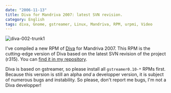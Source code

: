 ```yaml
---
date: "2006-11-13"
title: Diva for Mandriva 2007: latest SVN revision.
category: English
tags: diva, Gnome, gstreamer, Linux, Mandriva, RPM, urpmi, Video
---
```


![diva-002-trunk1](/uploads/2006/diva-002-trunk1.png)

I've compiled a new RPM of [Diva](https://www.diva-project.org) for Mandriva 2007. This RPM is the cutting-edge version of Diva based on the latest SVN revision of the project (r315). You can [find it in my repository](https://github.com/kdeldycke/mandriva-specs).

Diva is based on gstreamer, so please install all `gstreamer0.10-*` RPMs first. Because this version is still an alpha _and_ a developper version, it is subject of numerous bugs and instability. So please, don't report me bugs, I'm not a Diva developper!
